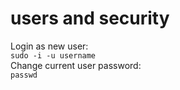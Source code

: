 # users and security

Login as new user:  
`sudo -i -u username`    
Change current user password:  
`passwd` 

